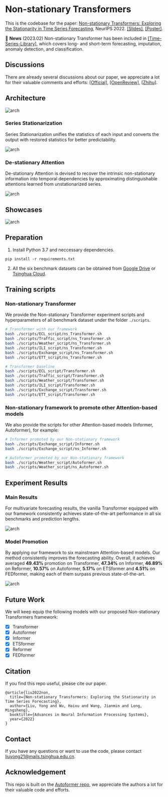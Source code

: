 # Non-stationary Transformers

This is the codebase for the paper:
[Non-stationary Transformers: Exploring the Stationarity in Time Series Forecasting](https://arxiv.org/abs/2205.14415), NeurIPS 2022. [[Slides]](https://cloud.tsinghua.edu.cn/f/8d6ce7b18d3c468190e7/), [[Poster]](https://cloud.tsinghua.edu.cn/f/6eea66909aa7465ca9a4/).

:triangular_flag_on_post: **News** (2023.02) Non-stationary Transformer has been included in [[Time-Series-Library]](https://github.com/thuml/Time-Series-Library), which covers long- and short-term forecasting, imputation, anomaly detection, and classification.

## Discussions

There are already several discussions about our paper, we appreciate a lot for their valuable comments and efforts: [[Official]](https://mp.weixin.qq.com/s/LkpkTiNBVBYA-FqzAdy4dw), [[OpenReview]](https://openreview.net/forum?id=ucNDIDRNjjv), [[Zhihu]](https://zhuanlan.zhihu.com/p/535931701).

## Architecture

![arch](./figures/arch.png)

### Series Stationarization

Series Stationarization unifies the statistics of each input and converts the output with restored statistics for better predictability. 

![arch](./figures/ss.png)

### De-stationary Attention

De-stationary Attention is devised to recover the intrinsic non-stationary information into temporal dependencies by approximating distinguishable attentions learned from unstationarized series. 

![arch](./figures/da.png)


## Showcases

![arch](./figures/showcases.png)

## Preparation

1. Install Python 3.7 and neccessary dependencies.
```
pip install -r requirements.txt
```
2. All the six benchmark datasets can be obtained from [Google Drive](https://drive.google.com/file/d/1CC4ZrUD4EKncndzgy5PSTzOPSqcuyqqj/view?usp=sharing) or [Tsinghua Cloud](https://cloud.tsinghua.edu.cn/f/b8f4a78a39874ac9893e/?dl=1).

## Training scripts

### Non-stationary Transformer

We provide the Non-stationary Transformer experiment scripts and hyperparameters of all benchmark dataset under the folder `./scripts`.

```bash
# Transformer with our framework
bash ./scripts/ECL_script/ns_Transformer.sh
bash ./scripts/Traffic_script/ns_Transformer.sh
bash ./scripts/Weather_script/ns_Transformer.sh
bash ./scripts/ILI_script/ns_Transformer.sh
bash ./scripts/Exchange_script/ns_Transformer.sh
bash ./scripts/ETT_script/ns_Transformer.sh
```

```bash
# Transformer baseline
bash ./scripts/ECL_script/Transformer.sh
bash ./scripts/Traffic_script/Transformer.sh
bash ./scripts/Weather_script/Transformer.sh
bash ./scripts/ILI_script/Transformer.sh
bash ./scripts/Exchange_script/Transformer.sh
bash ./scripts/ETT_script/Transformer.sh
```

### Non-stationary framework to promote other Attention-based models 

We also provide the scripts for other Attention-based models (Informer, Autoformer), for example:

```bash
# Informer promoted by our Non-stationary framework
bash ./scripts/Exchange_script/Informer.sh
bash ./scripts/Exchange_script/ns_Informer.sh

# Autoformer promoted by our Non-stationary framework
bash ./scripts/Weather_script/Autoformer.sh
bash ./scripts/Weather_script/ns_Autoformer.sh
```

## Experiment Results

### Main Results

For multivariate forecasting results, the vanilla Transformer equipped with our framework consistently achieves state-of-the-art performance in all six benchmarks and prediction lengths.

![arch](./figures/main_results.png)

### Model Promotion

By applying our framework to six mainstream Attention-based models. Our method consistently improves the forecasting ability. Overall, it achieves averaged **49.43%** promotion on Transformer, **47.34%** on Informer, **46.89%** on Reformer, **10.57%** on Autoformer, **5.17%** on ETSformer and **4.51%** on FEDformer, making each of them surpass previous state-of-the-art.

![arch](./figures/promotion.png)

## Future Work

We will keep equip the following models with our proposed Non-stationary Transformers framework:

- [x] Transformer
- [x] Autoformer
- [x] Informer
- [x] ETSformer
- [x] Reformer
- [x] FEDformer

## Citation

If you find this repo useful, please cite our paper. 

```
@article{liu2022non,
  title={Non-stationary Transformers: Exploring the Stationarity in Time Series Forecasting},
  author={Liu, Yong and Wu, Haixu and Wang, Jianmin and Long, Mingsheng},
  booktitle={Advances in Neural Information Processing Systems},
  year={2022}
}
```

## Contact

If you have any questions or want to use the code, please contact liuyong21@mails.tsinghua.edu.cn.


## Acknowledgement

This repo is built on the [Autoformer repo](https://github.com/thuml/Autoformer), we appreciate the authors a lot for their valuable code and efforts.

